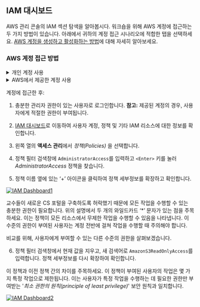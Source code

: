 ## IAM 대시보드

AWS 관리 콘솔의 IAM 섹션 탐색을 알아봅시다. 워크숍을 위해 AWS 계정에 접근하는 두 가지 방법이 있습니다. 아래에서 귀하의 계정 접근 시나리오에 적합한 탭을 선택하세요. [AWS 계정을 생성하고 활성화하는 방법](https://aws.amazon.com/ko/premiumsupport/knowledge-center/create-and-activate-aws-account/)에 대해 자세히 알아보세요.

### AWS 계정 접근 방법

<details>
  <summary>개인 계정 사용</summary>
  
  AWS 계정에 대한 접근 권한이 있는 경우 (즉, 제공되지 않은 개인 계정을 사용) 이 워크숍 기간 동안 계속해서 진행하십시오. **_중요_:** AWS 서비스를 사용하면 요금이 발생할 수 있습니다. [AWS 요금](https://aws.amazon.com/ko/pricing/)을 참조하여 IAM, VPC, S3와 같은 서비스를 사용할 때 발생할 수 있는 요금에 대해 검토하십시오.
  
</details>

<details>
  <summary>AWS에서 제공한 계정 사용</summary>
  
  강사로부터 워크숍을 완료하기 위한 AWS 계정이 제공됩니다. 이 계정은 제한적이며, 각 실습을 완료하기 위해 필요한 접근만 허용됩니다. 모든 비용은 AWS에서 부담하며, 워크숍이 완료된 후에는 더 이상 이 계정에 접근할 수 없습니다. 아래 지침을 따라 계정에 액세스하세요:
  
  1. [여기](https://portal.aws.training/)를 클릭하여 워크숍 스튜디오 포털에 접근하세요. 강사가 제공한 이벤트 액세스 코드를 코드 필드에 입력하세요.

  2. 올바른 코드를 입력하면 "로그인" 페이지로 이동됩니다. **이메일 일회성 비밀번호 (OTP)** 버튼을 클릭하세요.
  [![IAM Dashboard Account-2](https://static.us-east-1.prod.workshops.aws/public/856f008e-b000-462c-b14e-2b12e35d7697/static/images/sign-in-otp.png)](https://static.us-east-1.prod.workshops.aws/public/856f008e-b000-462c-b14e-2b12e35d7697/static/images/sign-in-otp.png)

  3. 이메일 계정을 입력하고 **비밀번호 전송** 버튼을 클릭하세요.
   [![IAM Dashboard Account-3](https://static.us-east-1.prod.workshops.aws/public/856f008e-b000-462c-b14e-2b12e35d7697/static/images/sign-in-email-account.png)](https://static.us-east-1.prod.workshops.aws/public/856f008e-b000-462c-b14e-2b12e35d7697/static/images/sign-in-email-account.png)
  
  4. 받은 편지함에 비밀번호가 도착할 때까지 몇 분 정도 기다리세요. **중요:** 스팸 또는 정크 폴더를 확인하여 이메일이 거기에 도착하지 않았는지 확인하세요. 이메일은 `no-reply@us-east-1.otp.signin.aws.training`과 비슷한 주소에서 발송됩니다.
  5. 이메일을 열고 일회성 비밀번호를 복사한 다음, 12자리 값을 비밀번호 필드에 붙여 넣으세요.
  [![IAM Dashboard Account-5](https://static.us-east-1.prod.workshops.aws/public/856f008e-b000-462c-b14e-2b12e35d7697/static/images/sign-in-passcode-entry.png)](https://static.us-east-1.prod.workshops.aws/public/856f008e-b000-462c-b14e-2b12e35d7697/static/images/sign-in-passcode-entry.png)

  6. 다음 화면에서 **이용 약관 동의** 박스를 체크하세요.

  7. 왼쪽 화면에서 **AWS 콘솔 열기** 버튼을 클릭하세요. 그러면 새 탭이 열리고 AWS 관리 콘솔로 이동됩니다.
  
  [![IAM Dashboard Account-7](https://static.us-east-1.prod.workshops.aws/public/856f008e-b000-462c-b14e-2b12e35d7697/static/images/sign-in-mgmt-console.png)](https://static.us-east-1.prod.workshops.aws/public/856f008e-b000-462c-b14e-2b12e35d7697/static/images/sign-in-mgmt-console.png)

  축하합니다! 이제 실습을 위한 준비가 되었습니다!

</details>

계정에 접근한 후:

1. 충분한 관리자 권한이 있는 사용자로 로그인합니다.
   **참고:** 제공된 계정의 경우, 사용자에게 적절한 권한이 부여됩니다.

2. [IAM 대시보드](https://us-east-1.console.aws.amazon.com/iamv2/home?region=us-east-1#/home)로 이동하여 사용자 계정, 정책 및 기타 IAM 리소스에 대한 정보를 확인합니다.

3. 왼쪽 열의 **액세스 관리**에서 _정책(Policies)_ 을 선택합니다.

4. 정책 필터 검색창에 `AdministratorAccess`를 입력하고 `<Enter>` 키를 눌러 _AdministratorAccess_ 정책을 찾습니다.

5. 정책 이름 옆에 있는 ‘+’ 아이콘을 클릭하여 정책 세부정보를 확장하고 확인합니다.


[![IAM Dashboard1](https://static.us-east-1.prod.workshops.aws/public/856f008e-b000-462c-b14e-2b12e35d7697/static/images/iam/IAM-dashboard-AdministatorAccess-policy-1.png)](https://static.us-east-1.prod.workshops.aws/public/856f008e-b000-462c-b14e-2b12e35d7697/static/images/iam/IAM-dashboard-AdministatorAccess-policy-1.png)


교수들이 새로운 CS 포털을 구축하도록 허락했기 때문에 모든 작업을 수행할 수 있는 충분한 권한이 필요합니다. 위의 설명에서 두 개의 와일드카드 ‘*’ 문자가 있는 점을 주목하세요. 이는 정책이 모든 리소스에서 무제한 작업을 수행할 수 있음을 나타냅니다. 이 수준의 권한이 부여된 사용자는 계정 전반에 걸쳐 작업을 수행할 때 주의해야 합니다.

비교를 위해, 사용자에게 부여할 수 있는 다른 수준의 권한을 살펴보겠습니다.

6. 정책 필터 검색창에서 현재 값을 지우고, 새 검색어로 `AmazonS3ReadOnlyAccess`를 입력합니다. 정책 세부정보를 다시 확장하여 확인합니다.

이 정책과 이전 정책 간의 차이를 주목하세요. 이 정책이 부여된 사용자의 작업은 몇 가지 특정 작업으로 제한됩니다. 이는 사용자가 특정 작업을 수행하는 데 필요한 권한만 부여받는 '_최소 권한의 원칙(principle of least privilege)_' 보안 원칙과 일치합니다.

[![IAM Dashboard2](https://static.us-east-1.prod.workshops.aws/public/856f008e-b000-462c-b14e-2b12e35d7697/static/images/iam/IAM-dashboard-AmazonS3ReadOnlyAccess-v2.png)](https://static.us-east-1.prod.workshops.aws/public/856f008e-b000-462c-b14e-2b12e35d7697/static/images/iam/IAM-dashboard-AmazonS3ReadOnlyAccess-v2.png)